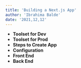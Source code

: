 ```yaml
---
title: 'Building a Next.js App'
author: 'Ibrahima Balde'
date: '2021,12,12'
---
```


- **Toolset for Dev**
- **Toolset for Prod**
- **Steps to Create App**
- **Configuration**
- **Front End**
- **Back End**
